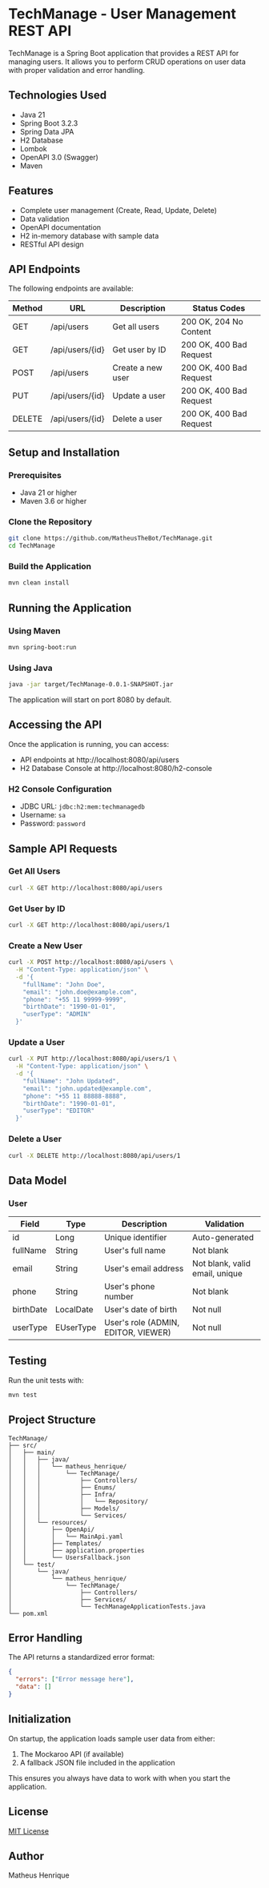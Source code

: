 # TechManage - User Management REST API

TechManage is a Spring Boot application that provides a REST API for managing users. It allows you to perform CRUD operations on user data with proper validation and error handling.

## Technologies Used

- Java 21
- Spring Boot 3.2.3
- Spring Data JPA
- H2 Database
- Lombok
- OpenAPI 3.0 (Swagger)
- Maven

## Features

- Complete user management (Create, Read, Update, Delete)
- Data validation
- OpenAPI documentation
- H2 in-memory database with sample data
- RESTful API design

## API Endpoints

The following endpoints are available:

| Method | URL                | Description          | Status Codes                |
|--------|-------------------|----------------------|----------------------------|
| GET    | /api/users        | Get all users        | 200 OK, 204 No Content     |
| GET    | /api/users/{id}   | Get user by ID       | 200 OK, 400 Bad Request    |
| POST   | /api/users        | Create a new user    | 200 OK, 400 Bad Request    |
| PUT    | /api/users/{id}   | Update a user        | 200 OK, 400 Bad Request    |
| DELETE | /api/users/{id}   | Delete a user        | 200 OK, 400 Bad Request    |

## Setup and Installation

### Prerequisites

- Java 21 or higher
- Maven 3.6 or higher

### Clone the Repository

```bash
git clone https://github.com/MatheusTheBot/TechManage.git
cd TechManage
```

### Build the Application

```bash
mvn clean install
```

## Running the Application

### Using Maven

```bash
mvn spring-boot:run
```

### Using Java

```bash
java -jar target/TechManage-0.0.1-SNAPSHOT.jar
```

The application will start on port 8080 by default.

## Accessing the API

Once the application is running, you can access:

- API endpoints at http://localhost:8080/api/users
- H2 Database Console at http://localhost:8080/h2-console

### H2 Console Configuration

- JDBC URL: `jdbc:h2:mem:techmanagedb`
- Username: `sa`
- Password: `password`

## Sample API Requests

### Get All Users

```bash
curl -X GET http://localhost:8080/api/users
```

### Get User by ID

```bash
curl -X GET http://localhost:8080/api/users/1
```

### Create a New User

```bash
curl -X POST http://localhost:8080/api/users \
  -H "Content-Type: application/json" \
  -d '{
    "fullName": "John Doe",
    "email": "john.doe@example.com",
    "phone": "+55 11 99999-9999",
    "birthDate": "1990-01-01",
    "userType": "ADMIN"
  }'
```

### Update a User

```bash
curl -X PUT http://localhost:8080/api/users/1 \
  -H "Content-Type: application/json" \
  -d '{
    "fullName": "John Updated",
    "email": "john.updated@example.com",
    "phone": "+55 11 88888-8888",
    "birthDate": "1990-01-01",
    "userType": "EDITOR"
  }'
```

### Delete a User

```bash
curl -X DELETE http://localhost:8080/api/users/1
```

## Data Model

### User

| Field      | Type        | Description                        | Validation                   |
|------------|-------------|------------------------------------|------------------------------|
| id         | Long        | Unique identifier                   | Auto-generated              |
| fullName   | String      | User's full name                   | Not blank                    |
| email      | String      | User's email address               | Not blank, valid email, unique |
| phone      | String      | User's phone number                | Not blank                    |
| birthDate  | LocalDate   | User's date of birth               | Not null                     |
| userType   | EUserType   | User's role (ADMIN, EDITOR, VIEWER) | Not null                     |

## Testing

Run the unit tests with:

```bash
mvn test
```

## Project Structure

```
TechManage/
├── src/
│   ├── main/
│   │   ├── java/
│   │   │   └── matheus_henrique/
│   │   │       └── TechManage/
│   │   │           ├── Controllers/
│   │   │           ├── Enums/
│   │   │           ├── Infra/
│   │   │           │   └── Repository/
│   │   │           ├── Models/
│   │   │           └── Services/
│   │   └── resources/
│   │       ├── OpenApi/
│   │       │   └── MainApi.yaml
│   │       ├── Templates/
│   │       ├── application.properties
│   │       └── UsersFallback.json
│   └── test/
│       └── java/
│           └── matheus_henrique/
│               └── TechManage/
│                   ├── Controllers/
│                   ├── Services/
│                   └── TechManageApplicationTests.java
└── pom.xml
```

## Error Handling

The API returns a standardized error format:

```json
{
  "errors": ["Error message here"],
  "data": []
}
```

## Initialization

On startup, the application loads sample user data from either:
1. The Mockaroo API (if available)
2. A fallback JSON file included in the application

This ensures you always have data to work with when you start the application.

## License

[MIT License](LICENSE)

## Author

Matheus Henrique
